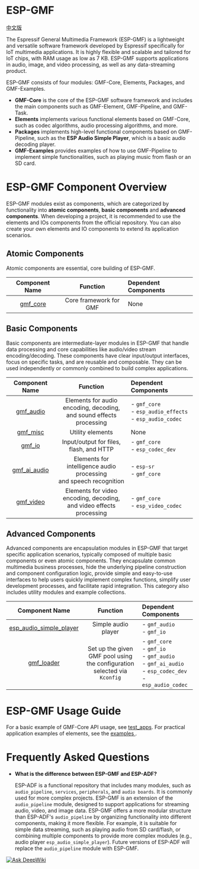 # ESP-GMF
[中文版](./README_CN.md)

The Espressif General Multimedia Framework (ESP-GMF) is a lightweight and versatile software framework developed by Espressif specifically for IoT multimedia applications. It is highly flexible and scalable and tailored for IoT chips, with RAM usage as low as 7 KB. ESP-GMF supports applications in audio, image, and video processing, as well as any data-streaming product.

ESP-GMF consists of four modules: GMF-Core, Elements, Packages, and GMF-Examples.

- **GMF-Core** is the core of the ESP-GMF software framework and includes the main components such as GMF-Element, GMF-Pipeline, and GMF-Task.
- **Elements** implements various functional elements based on GMF-Core, such as codec algorithms, audio processing algorithms, and more.
- **Packages** implements high-level functional components based on GMF-Pipeline, such as the **ESP Audio Simple Player**, which is a basic audio decoding player.
- **GMF-Examples** provides examples of how to use GMF-Pipeline to implement simple functionalities, such as playing music from flash or an SD card.

# ESP-GMF Component Overview

ESP-GMF modules exist as components, which are categorized by functionality into **atomic components**, **basic components** and **advanced components**. When developing a project, it is recommended to use the elements and IOs components from the official repository. You can also create your own elements and IO components to extend its application scenarios.

## Atomic Components

Atomic components are essential, core building of ESP-GMF.

| Component Name | Function | Dependent Components |
| :------------: | :------------: | :------------ |
| [gmf_core](./gmf_core) | Core framework for GMF | None |

## Basic Components

Basic components are intermediate-layer modules in ESP-GMF that handle data processing and core capabilities like audio/video stream encoding/decoding. These components have clear input/output interfaces, focus on specific tasks, and are reusable and composable. They can be used independently or commonly combined to build complex applications.

| Component Name | Function | Dependent Components |
| :------------: | :------------: | :------------ |
| [gmf_audio](./elements/gmf_audio) | Elements for audio encoding, decoding,<br>and sound effects processing | - `gmf_core`<br>- `esp_audio_effects`<br>- `esp_audio_codec` |
| [gmf_misc](./elements/gmf_misc) | Utility elements | None |
| [gmf_io](./elements/gmf_io) | Input/output for files, flash, and HTTP | - `gmf_core`<br>- `esp_codec_dev` |
| [gmf_ai_audio](./elements/gmf_ai_audio) | Elements for intelligence audio processing<br>and speech recognition | - `esp-sr`<br>- `gmf_core` |
| [gmf_video](./elements/gmf_video) | Elements for video encoding, decoding,<br>and video effects processing | - `gmf_core`<br>- `esp_video_codec` |

## Advanced Components

Advanced components are encapsulation modules in ESP-GMF that target specific application scenarios, typically composed of multiple basic components or even atomic components. They encapsulate common multimedia business processes, hide the underlying pipeline construction and component configuration logic, provide simple and easy-to-use interfaces to help users quickly implement complex functions, simplify user development processes, and facilitate rapid integration. This category also includes utility modules and example collections.

| Component Name | Function | Dependent Components |
| :------------: | :------------: | :------------ |
| [esp_audio_simple_player](./packages/esp_audio_simple_player) | Simple audio player | - `gmf_audio`<br>- `gmf_io` |
| [gmf_loader](./packages/gmf_loader) | Set up the given GMF pool using the configuration selected via `Kconfig` | - `gmf_core`<br>- `gmf_io`<br>- `gmf_audio`<br>- `gmf_ai_audio`<br>- `esp_codec_dev`<br>- `esp_audio_codec` |

# ESP-GMF Usage Guide

For a basic example of GMF-Core API usage, see [test_apps](./gmf_core/test_apps/main/cases/gmf_pool_test.c). For practical application examples of elements, see the [ examples ](./gmf_examples/basic_examples/).

# Frequently Asked Questions

- **What is the difference between ESP-GMF and ESP-ADF?**

   ESP-ADF is a functional repository that includes many modules, such as `audio_pipeline`, `services`, `peripherals`, and `audio boards`. It is commonly used for more complex projects. ESP-GMF is an extension of the `audio_pipeline` module, designed to support applications for streaming audio, video, and image data. ESP-GMF offers a more modular structure than ESP-ADF's `audio_pipeline` by organizing functionality into different components, making it more flexible. For example, it is suitable for simple data streaming, such as playing audio from SD card/flash, or combining multiple components to provide more complex modules (e.g., audio player `esp_audio_simple_player`). Future versions of ESP-ADF will replace the `audio_pipeline` module with ESP-GMF.

[![Ask DeepWiki](https://deepwiki.com/badge.svg)](https://deepwiki.com/kevinkang-Globe/esp-gmf)

